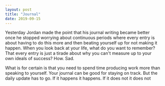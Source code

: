 ```yaml
---
layout: post
title: "Journal"
date: 2019-09-15
---
```


Yesterday Jordan made the point that his journal writing became better once he stopped worrying about continuous periods where every entry is about having to do this more and then beating yourself up for not making it happen. When you look back at your life, what do you want to remember? That every entry is just a tirade about why you can't measure up to your own ideals of success? How. Sad.

What is for certain is that you need to spend time producing work more than speaking to yourself. Your journal can be good for staying on track. But the daily update has to go. If it happens it happens. If it does not it does not
